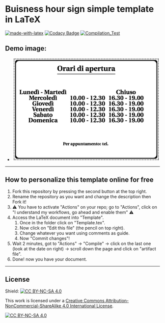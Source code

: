 # Buisness hour sign simple template in LaTeX

[![made-with-latex](https://img.shields.io/badge/Made%20with-LaTeX-1f425f.svg)](https://www.latex-project.org/)
[![Codacy Badge](https://app.codacy.com/project/badge/Grade/f02c77a5cfd74e85838aa41c72ae346a)](https://app.codacy.com/gh/R0mb0/Buisness_hour_sign_simple_template/dashboard?utm_source=gh&utm_medium=referral&utm_content=&utm_campaign=Badge_grade)
[![Compilation_Test](https://github.com/R0mb0/Buisness_hour_sign_simple_template/actions/workflows/Compilation_Test.yml/badge.svg)](https://github.com/R0mb0/Buisness_hour_sign_simple_template/actions/workflows/Compilation_Test.yml)

## Demo image:

- ![Demo](https://github.com/R0mb0/Buisness_hour_sign_simple_template/blob/main/ReadMe_Image/Demo.png)

---

## How to personalize this template online for free

1. Fork this repository by pressing the second button at the top right.
2. Rename the repository as you want and change the description then Fork it!
3. ⚠️ You have to activate "Actions" on your repo; go to "Actions", click on
 "I understand my workflows, go ahead and enable them" ⚠️
4. Access the LaTeX document into "Template".
    1. Once in the folder click on "Template.tex".
    2. Now click on "Edit this file" (the pencil on top right).
    3. Change whatever you want using comments as guide.
    4. Now "Commit changes"!
5. Wait 2 minutes, got to "Actions" -> "Compile" -> click on the last one
 (look at the date on right) -> scroll down the page and click on
 "artifact file".  
6. Done! now you have your document.

---

## License

Shield: [![CC BY-NC-SA 4.0][cc-by-nc-sa-shield]][cc-by-nc-sa]

This work is licensed under a
[Creative Commons Attribution-NonCommercial-ShareAlike 4.0 International License][cc-by-nc-sa].

[![CC BY-NC-SA 4.0][cc-by-nc-sa-image]][cc-by-nc-sa]

[cc-by-nc-sa]: http://creativecommons.org/licenses/by-nc-sa/4.0/
[cc-by-nc-sa-image]: https://licensebuttons.net/l/by-nc-sa/4.0/88x31.png
[cc-by-nc-sa-shield]: https://img.shields.io/badge/License-CC%20BY--NC--SA%204.0-lightgrey.svg
